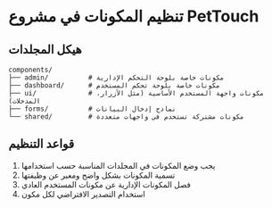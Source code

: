 # تنظيم المكونات في مشروع PetTouch

## هيكل المجلدات

```
components/
├── admin/          # مكونات خاصة بلوحة التحكم الإدارية
├── dashboard/      # مكونات خاصة بلوحة تحكم المستخدم
├── ui/             # مكونات واجهة المستخدم الأساسية (مثل الأزرار، المدخلات)
├── forms/          # نماذج إدخال البيانات
└── shared/         # مكونات مشتركة تستخدم في واجهات متعددة
```

## قواعد التنظيم

1. يجب وضع المكونات في المجلدات المناسبة حسب استخدامها
2. تسمية المكونات بشكل واضح ومعبر عن وظيفتها
3. فصل المكونات الإدارية عن مكونات المستخدم العادي
4. استخدام التصدير الافتراضي لكل مكون 